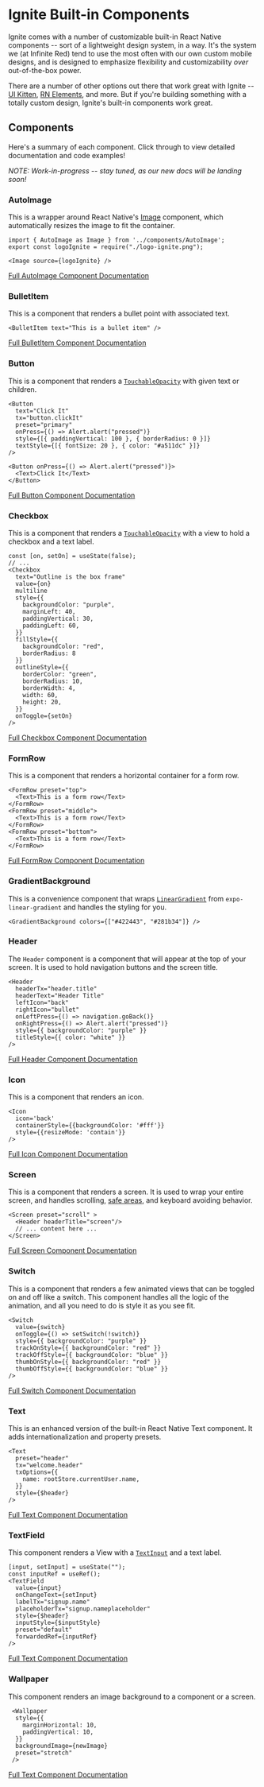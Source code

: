 # Ignite Built-in Components

Ignite comes with a number of customizable built-in React Native components -- sort of a lightweight design system, in a way. It's the system we (at Infinite Red) tend to use the most often with our own custom mobile designs, and is designed to emphasize flexibility and customizability _over_ out-of-the-box power.

There are a number of other options out there that work great with Ignite -- [UI Kitten](https://akveo.github.io/react-native-ui-kitten/), [RN Elements](https://reactnativeelements.com/), and more. But if you're building something with a totally custom design, Ignite's built-in components work great.

## Components

Here's a summary of each component. Click through to view detailed documentation and code examples!

_NOTE: Work-in-progress -- stay tuned, as our new docs will be landing soon!_

### AutoImage

This is a wrapper around React Native's [Image](https://reactnative.dev/docs/image) component, which automatically resizes the image to fit the container.

```tsx
import { AutoImage as Image } from '../components/AutoImage';
export const logoIgnite = require("./logo-ignite.png");

<Image source={logoIgnite} />
```

[Full AutoImage Component Documentation](./Components-AutoImage.md)

### BulletItem

This is a component that renders a bullet point with associated text.

```tsx
<BulletItem text="This is a bullet item" />
```

[Full BulletItem Component Documentation](./Components-BulletItem.md)

### Button

This is a component that renders a [`TouchableOpacity`](https://reactnative.dev/docs/touchableopacity) with given text or children.

```tsx
<Button
  text="Click It"
  tx="button.clickIt"
  preset="primary"
  onPress={() => Alert.alert("pressed")}
  style={[{ paddingVertical: 100 }, { borderRadius: 0 }]}
  textStyle={[{ fontSize: 20 }, { color: "#a511dc" }]}
/>
```

```tsx
<Button onPress={() => Alert.alert("pressed")}>
  <Text>Click It</Text>
</Button>
```

[Full Button Component Documentation](./Components-Button.md)

### Checkbox

This is a component that renders a [`TouchableOpacity`](https://reactnative.dev/docs/touchableopacity) with a view to hold a checkbox and a text label.

```tsx
const [on, setOn] = useState(false);
// ...
<Checkbox
  text="Outline is the box frame"
  value={on}
  multiline
  style={{
    backgroundColor: "purple",
    marginLeft: 40,
    paddingVertical: 30,
    paddingLeft: 60,
  }}
  fillStyle={{
    backgroundColor: "red",
    borderRadius: 8
  }}
  outlineStyle={{
    borderColor: "green",
    borderRadius: 10,
    borderWidth: 4,
    width: 60,
    height: 20,
  }}
  onToggle={setOn}
/>
```

[Full Checkbox Component Documentation](./Components-Checkbox.md)

### FormRow

This is a component that renders a horizontal container for a form row.

```tsx
<FormRow preset="top">
  <Text>This is a form row</Text>
</FormRow>
<FormRow preset="middle">
  <Text>This is a form row</Text>
</FormRow>
<FormRow preset="bottom">
  <Text>This is a form row</Text>
</FormRow>
```

[Full FormRow Component Documentation](./Components-FormRow.md)

### GradientBackground

This is a convenience component that wraps [`LinearGradient`]((https://docs.expo.dev/versions/latest/sdk/linear-gradient/)) from `expo-linear-gradient` and handles the styling for you.

```tsx
<GradientBackground colors={["#422443", "#281b34"]} />
```

### Header

The `Header` component is a component that will appear at the top of your screen. It is used to hold navigation buttons and the screen title.

```tsx
<Header
  headerTx="header.title"
  headerText="Header Title"
  leftIcon="back"
  rightIcon="bullet"
  onLeftPress={() => navigation.goBack()}
  onRightPress={() => Alert.alert("pressed")}
  style={{ backgroundColor: "purple" }}
  titleStyle={{ color: "white" }}
/>
```

[Full Header Component Documentation](./Components-Header.md)

### Icon

This is a component that renders an icon.

```tsx
<Icon
  icon='back'
  containerStyle={{backgroundColor: '#fff'}}
  style={{resizeMode: 'contain'}}
/>
```

[Full Icon Component Documentation](./Components-Icon.md)

### Screen

This is a component that renders a screen. It is used to wrap your entire screen, and handles scrolling, [safe areas](https://reactnavigation.org/docs/handling-safe-area/), and keyboard avoiding behavior.

```tsx
<Screen preset="scroll" >
  <Header headerTitle="screen"/>
  // ... content here ...
</Screen>
```

[Full Screen Component Documentation](./Components-Screen.md)

### Switch

This is a component that renders a few animated views that can be toggled on and off like a switch. This component handles all the logic of the animation, and all you need to do is style it as you see fit.

```tsx
<Switch
  value={switch}
  onToggle={() => setSwitch(!switch)}
  style={{ backgroundColor: "purple" }}
  trackOnStyle={{ backgroundColor: "red" }}
  trackOffStyle={{ backgroundColor: "blue" }}
  thumbOnStyle={{ backgroundColor: "red" }}
  thumbOffStyle={{ backgroundColor: "blue" }}
/>
```

[Full Switch Component Documentation](./Components-Switch.md)

### Text

This is an enhanced version of the built-in React Native Text component. It adds internationalization and property presets.

```tsx
<Text
  preset="header"
  tx="welcome.header"
  txOptions={{
    name: rootStore.currentUser.name,
  }}
  style={$header}
/>
```

[Full Text Component Documentation](./Components-Text.md)

### TextField


This component renders a View with a [`TextInput`](https://reactnative.dev/docs/textinput) and a text label.

```tsx
[input, setInput] = useState("");
const inputRef = useRef();
<TextField
  value={input}
  onChangeText={setInput}
  labelTx="signup.name"
  placeholderTx="signup.nameplaceholder"
  style={$header}
  inputStyle={$inputStyle}
  preset="default"
  forwardedRef={inputRef}
/>
```
[Full Text Component Documentation](./Components-TextField.md)

### Wallpaper

This component renders an image background to a component or a screen.

```tsx
 <Wallpaper
  style={{
    marginHorizontal: 10,
    paddingVertical: 10,
  }}
  backgroundImage={newImage}
  preset="stretch"
 />
```
[Full Text Component Documentation](./Components-Wallpaper.md)